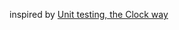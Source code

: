 inspired by [Unit testing, the Clock way](http://www.clock.co.uk/blog/tools-for-unit-testing-and-quality-assurance-in-node-js)